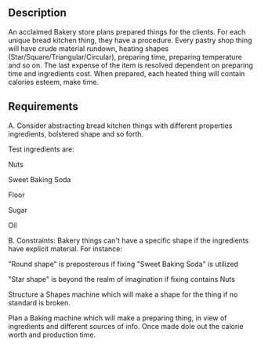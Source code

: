 ## Description
An acclaimed Bakery store plans prepared things for the clients. For each unique bread kitchen thing, they have a procedure. Every pastry shop thing will have crude material rundown, heating shapes (Star/Square/Triangular/Circular), preparing time, preparing temperature and so on. The last expense of the item is resolved dependent on preparing time and ingredients cost. When prepared, each heated thing will contain calories esteem, make time. 

## Requirements 

A. Consider abstracting bread kitchen things with different properties ingredients, bolstered shape and so forth. 

Test ingredients are: 

Nuts 

Sweet Baking Soda 

Floor 

Sugar 

Oil 

B. Constraints: Bakery things can't have a specific shape if the ingredients have explicit material. For instance: 

"Round shape" is preposterous if fixing "Sweet Baking Soda" is utilized 

"Star shape" is beyond the realm of imagination if fixing contains Nuts 

Structure a Shapes machine which will make a shape for the thing if no standard is broken. 

Plan a Baking machine which will make a preparing thing, in view of ingredients and different sources of info. Once made dole out the calorie worth and production time.
